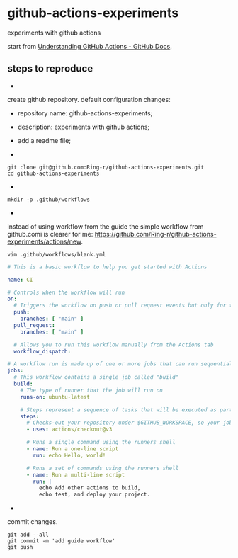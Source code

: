 # github-actions-experiments
experiments with github actions

start from [Understanding GitHub Actions - GitHub Docs](https://docs.github.com/en/actions/learn-github-actions/understanding-github-actions).

## steps to reproduce

-
create github repository.
default configuration changes:
- repository name: github-actions-experiments;
- description: experiments with github actions;
- add a readme file;

-
```shell
git clone git@github.com:Ring-r/github-actions-experiments.git
cd github-actions-experiments
```

-
```shell
mkdir -p .github/workflows
```

-
instead of using workflow from the guide the simple workflow from github.comi is clearer for me: https://github.com/Ring-r/github-actions-experiments/actions/new.

```shell
vim .github/workflows/blank.yml
```

```yaml
# This is a basic workflow to help you get started with Actions

name: CI

# Controls when the workflow will run
on:
  # Triggers the workflow on push or pull request events but only for the "main" branch
  push:
    branches: [ "main" ]
  pull_request:
    branches: [ "main" ]

  # Allows you to run this workflow manually from the Actions tab
  workflow_dispatch:

# A workflow run is made up of one or more jobs that can run sequentially or in parallel
jobs:
  # This workflow contains a single job called "build"
  build:
    # The type of runner that the job will run on
    runs-on: ubuntu-latest

    # Steps represent a sequence of tasks that will be executed as part of the job
    steps:
      # Checks-out your repository under $GITHUB_WORKSPACE, so your job can access it
      - uses: actions/checkout@v3

      # Runs a single command using the runners shell
      - name: Run a one-line script
        run: echo Hello, world!

      # Runs a set of commands using the runners shell
      - name: Run a multi-line script
        run: |
          echo Add other actions to build,
          echo test, and deploy your project.
```

-
commit changes.
```shell
git add --all
git commit -m 'add guide workflow'
git push
```
